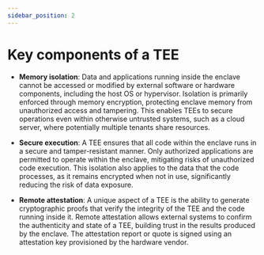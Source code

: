 ```yaml
---
sidebar_position: 2
---
```


# Key components of a TEE

- **Memory isolation**: Data and applications running inside the enclave cannot be accessed or modified by external software or hardware components, including the host OS or hypervisor. Isolation is primarily enforced through memory encryption, protecting enclave memory from unauthorized access and tampering. This enables TEEs to secure operations even within otherwise untrusted systems, such as a cloud server, where potentially multiple tenants share resources.

- **Secure execution**: A TEE ensures that all code within the enclave runs in a secure and tamper-resistant manner. Only authorized applications are permitted to operate within the enclave, mitigating risks of unauthorized code execution. This isolation also applies to the data that the code processes, as it remains encrypted when not in use, significantly reducing the risk of data exposure.

- **Remote attestation**: A unique aspect of a TEE is the ability to generate cryptographic proofs that verify the integrity of the TEE and the code running inside it. Remote attestation allows external systems to confirm the authenticity and state of a TEE, building trust in the results produced by the enclave. The attestation report or quote is signed using an attestation key provisioned by the hardware vendor.
